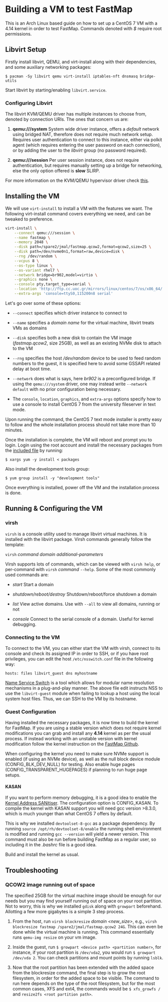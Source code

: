 Building a VM to test FastMap
=============================
This is an Arch Linux based guide on how to set up a CentOS 7 VM with a 4.14 kernel
in order to test FastMap. Commands denoted with *$* require root permissions.

Libvirt Setup
-------------
Firstly install libvirt, QEMU, and virt-install along with their dependencies,
and some auxiliary networking packages:

`$ pacman -Sy libvirt qemu virt-install iptables-nft dnsmasq bridge-utils`

Start libvirt by starting/enabling `libvirt.service`.

### Configuring Libvirt
The libvirt KVM/QEMU driver has multiple instances to choose from, denoted by
connection URIs. The ones that concern us are:

1. **qemu:///system**
   System wide driver instance, offers a *default* network using bridged NAT, therefore
   does not require much network setup. Requires user authentication to connect to this
   instance, either via polkit agent (which requires entering the user password on
   each connection), or by adding the user to the *libvirt* group (no password required).

2. **qemu:///session**
   Per user session instance, does not require authentication, but requires manually
   setting up a bridge for networking, else the only option offered is **slow** SLIRP.

For more information on the KVM/QEMU hypervisor driver check [this](https://libvirt.org/drvqemu.html).

Installing the VM
-----------------
We will use `virt-install` to install a VM with the features we want. The following
virt-install command covers everything we need, and can be tweaked to preference.

```sh
virt-install \
	--connect qemu:///session \
	--name fastmap \
	--memory 2048 \
	--disk path=/spare2/jmal/fastmap.qcow2,format=qcow2,size=25 \
	--disk path=/dev/nvme0n1,format=raw,device=disk \
	--rng /dev/random \
	--vcpus 8 \
	--os-type linux \
	--os-variant rhel7 \
	--network bridge=br902,model=virtio \
	--graphics none \
	--console pty,target_type=serial \
	--location 'http://ftp.cc.uoc.gr/mirrors/linux/centos/7/os/x86_64/' \
	--extra-args 'console=ttyS0,115200n8 serial'
```

Let's go over some of these options:

- `--connect` specifies which driver instance to connect to

- `--name` specifies a *domain name* for the virtual machine, libvirt treats
  VMs as domains

- `--disk` specifies both a new disk to contain the VM image 
  (*fastmap.qcow2*, size 25GB), as well as an existing NVMe disk
  to attach to the VM

- `--rng` specifies the host */dev/random* device to be used to feed random numbers
  to the guest, it is specified here to avoid some GSSAPI related delay at boot time.

- `--network` does what is says, here *br902* is a preconfigured bridge. If using
  the `qemu:///system` driver, one may instead write `--network default` with no
  prior configuration being necessary.

- The `console`, `location`, `graphics`, and `extra-args` options specify how to use
  a console to install CentOS 7 from the university fileserver in text mode.

Upon running the command, the CentOS 7 text mode installer is pretty easy to follow
and the whole installation process should not take more than 10 minutes.

Once the installation is complete, the VM will reboot and prompt you to login.
Login using the root account and install the necessary packages from the
[included file](./packages) by running:

`$ xargs yum -y install < packages`

Also install the development tools group:

`$ yum group install -y "development tools"`

Once everything is installed, power off the VM and the installation process is done.

Running & Configuring the VM
----------------------------

### virsh
`virsh` is a console utility used to manage libvirt virtual machines. It is
installed with the libvirt package. Virsh commands generally follow the template:

`virsh` *command* *domain* *additional-parameters*

Virsh supports lots of commands, which can be viewed with `virsh help`, or per-command
with `virsh` *command* `--help`. Some of the most commonly used commands are:

- *start*
  Start a domain

- *shutdown/reboot/destroy*
  Shutdown/reboot/force shutdown a domain

- *list*
  View active domains. Use with `--all` to view all domains, running or not

- *console*
  Connect to the serial console of a domain. Useful for kernel debugging.

### Connecting to the VM
To connect to the VM, you can either start the VM with virsh, connect to its console
and check its assigned IP in order to SSH, or if you have root privileges, you can
edit the host `/etc/nsswitch.conf` file in the following way:

`hosts: files libvirt_guest dns myhostname`

[Name Service Switch](https://en.wikipedia.org/wiki/Name_Service_Switch) is a tool
which allows for modular name resolution mechanisms in a plug-and-play manner. The
above file edit instructs NSS to use the `libvirt-guest` module when failing to lookup
a host using the local system host files. Thus, we can SSH to the VM by its hostname.

### Guest Configuration
Having installed the necessary packages, it is now time to build the kernel for
FastMap. If you are using a stable version which does not require 
kernel modifications you can grab and install any **4.14** kernel as per the usual 
process. If instead working with an unstable version with kernel modification follow
the kernel instruction on the [FastMap Github](https://github.com/CARV-ICS-FORTH/FastMap).

When configuring the kernel you need to make sure NVMe support is enabled 
(if using an NVMe device), as well as the null block device module 
(CONFIG\_BLK\_DEV\_NULL) for testing. Also enable huge pages 
(CONFIG\_TRANSPARENT\_HUGEPAGES) if planning to run huge page setups.

#### KASAN
If you want to perform memory debugging, it is a good idea to enable the
[Kernel Address SANitiser](https://www.kernel.org/doc/html/latest/dev-tools/kasan.html).
The configuration option is CONFIG\_KASAN. To compile the kernel with KASAN support
you will need gcc version >8.3.0, which is much younger than what CentOS 7 offers
by default. 

This is why we installed `devtoolset-8-gcc` as a package dependency.
By running `source /opt/rh/devtoolset-8/enable` the running shell environment is
modified and running `gcc --version` will yield a newer version. This command
must also be run before building FastMap as a regular user, so including it
in the *.bashrc* file is a good idea.

Build and install the kernel as usual.

Troubleshooting
---------------

### QCOW2 image running out of space
The specified 25GB for the virtual machine image should be enough for our needs but
you may find yourself running out of space on your root partition. Not to worry, this
is why we installed `gdisk` along with `growpart` beforehand. Allotting a few more
gigabytes is a simple 3 step process.

1. From the host, run `virsh blockresize` *domain* *<vm qcow image location>* *<new_size>*, e.g., `virsh blockresize fastmap /spare2/jmal/fastmap.qcow2 24G`.
   This can even be done while the virtual machine is running. This command essentially
   runs `qemu-img resize` on your vm image.

2. Inside the guest, run `$ growpart <device path> <partition number>`, for instance, if
   your root partition is `/dev/vda2`, you would run `$ growpart /dev/vda 2`. You can
   check partitions and mount points by running `lsblk`.

3. Now that the root partition has been extended with the added space from the 
   blockresize command, the final step is to grow the root filesystem, in order for
   the added space to be visible. The command to run here depends on the type of the
   root filesystem, but for the most common cases, XFS and ext4, the commands would
   be `$ xfs_growfs /` and `resize2fs <root partition path>`.

